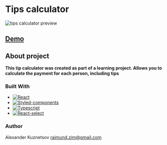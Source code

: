# Tips calculator

<img src="https://i.ibb.co/QXX0dHZ/2022-08-01-231443177.png" alt="tips calculator preview">

## [Demo](https://raimund-zim.github.io/react-tips-calculator/)

## About project

**This tip calculator was created as part of a learning project. Allows you to calculate the payment for each person, including tips**

### Built With

- [![React][react.js]][react-url]
- [![Styled-components][styled.logo]][styled-url]
- [![Typescript][typescript.logo]][typescript-url]
- [![React-select][react-select.logo]][react-select-url]

### Author

Alexander Kuznetsov raimund.zim@gmail.com

[react.js]: https://img.shields.io/badge/React-20232A?style=for-the-badge&logo=react&logoColor=61DAFB
[react-url]: https://reactjs.org/
[styled.logo]: https://img.shields.io/badge/-Styled%20Components%20%F0%9F%92%85%F0%9F%8F%BE-orange
[styled-url]: https://styled-components.com/
[react-select.logo]: https://img.shields.io/badge/-React%20select%20%F0%9F%93%9F-blue
[react-select-url]: https://react-select.com/
[typescript.logo]: https://img.shields.io/badge/TS-Typescript-blue
[typescript-url]: https://www.typescriptlang.org/

